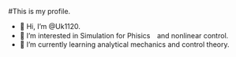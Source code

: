 #This is my profile.
- 👋 Hi, I’m @Uk1120.
- 👀 I’m interested in Simulation for Phisics　and nonlinear control.
- 🌱 I’m currently learning analytical mechanics and control theory.
  
